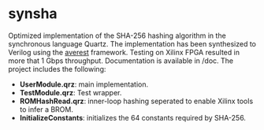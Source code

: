 # synsha
Optimized implementation of the SHA-256 hashing algorithm in the synchronous language Quartz. The implementation has been synthesized to Verilog using the [averest](http://www.averest.org) framework. Testing on Xilinx FPGA resulted in more that 1 Gbps throughput. Documentation is available in /doc. The project includes the following:
 * **UserModule.qrz**: main implementation.
 * **TestModule.qrz**: Test wrapper.
 * **ROMHashRead.qrz**: inner-loop hashing seperated to enable Xilinx tools to infer a BROM.
 * **InitializeConstants**: initializes the 64 constants required by SHA-256.
  
 

